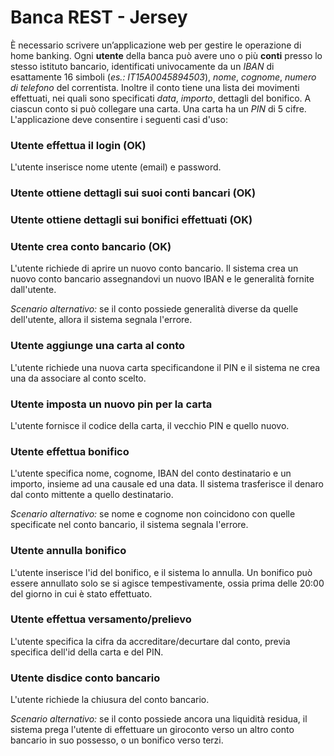 # Banca REST - Jersey

È  necessario  scrivere  un’applicazione web per gestire le operazione di home banking. Ogni **utente** della banca può avere uno o più **conti** presso lo stesso istituto bancario, identificati univocamente da un *IBAN* di esattamente 16 simboli (*es.: IT15A0045894503*), *nome*, *cognome*, *numero di telefono* del correntista. Inoltre il conto tiene una lista dei movimenti effettuati, nei quali sono specificati *data*, *importo*, dettagli del bonifico. A ciascun conto si può collegare una carta. Una carta ha un *PIN* di 5 cifre. L'applicazione deve consentire i seguenti casi d'uso:

### Utente effettua il login (OK)

L'utente inserisce nome utente (email) e password.

### Utente ottiene dettagli sui suoi conti bancari (OK)

### Utente ottiene dettagli sui bonifici effettuati (OK)

### Utente crea conto bancario (OK)

L'utente richiede di aprire un nuovo conto bancario. Il sistema crea un nuovo conto bancario assegnandovi un nuovo IBAN e le generalità fornite dall'utente.

*Scenario alternativo:* se il conto possiede generalità diverse da quelle dell'utente, allora il sistema segnala l'errore.

### Utente aggiunge una carta al conto

L'utente richiede una nuova carta specificandone il PIN e il sistema ne crea una da associare al conto scelto.

### Utente imposta un nuovo pin per la carta

L'utente fornisce il codice della carta, il vecchio PIN e quello nuovo.

### Utente effettua bonifico

L'utente specifica nome, cognome, IBAN del conto destinatario e un importo, insieme ad una causale ed una data. Il sistema trasferisce il denaro dal conto mittente a quello destinatario.

*Scenario alternativo:* se nome e cognome non coincidono con quelle specificate nel conto bancario, il sistema segnala l'errore.

### Utente annulla bonifico

L'utente inserisce l'id del bonifico, e il sistema lo annulla. Un bonifico può essere annullato solo se si agisce tempestivamente, ossia prima delle 20:00 del giorno in cui è stato effettuato.

### Utente effettua versamento/prelievo

L'utente specifica la cifra da accreditare/decurtare dal conto, previa specifica dell'id della carta e del PIN.

### Utente disdice conto bancario

L'utente richiede la chiusura del conto bancario.

*Scenario alternativo:* se il conto possiede ancora una liquidità residua, il sistema prega l'utente di effettuare un giroconto verso un altro conto bancario in suo possesso, o un bonifico verso terzi.

